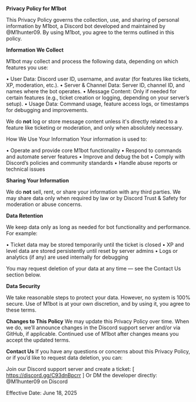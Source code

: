 **Privacy Policy for M1bot**

This Privacy Policy governs the collection, use, and sharing of personal information by M1bot, a Discord bot developed and maintained by @M1hunter09. By using M1bot, you agree to the terms outlined in this policy.

**Information We Collect**

M1bot may collect and process the following data, depending on which features you use:

• User Data: Discord user ID, username, and avatar (for features like tickets, XP, moderation, etc.).
• Server & Channel Data: Server ID, channel ID, and names where the bot operates.
• Message Content: Only if needed for certain features (e.g., ticket creation or logging, depending on your server’s setup).
• Usage Data: Command usage, feature access logs, or timestamps for debugging and improvements.

We do **not** log or store message content unless it's directly related to a feature like ticketing or moderation, and only when absolutely necessary.

How We Use Your Information
Your information is used to:

• Operate and provide core M1bot functionality
• Respond to commands and automate server features
• Improve and debug the bot
• Comply with Discord’s policies and community standards
• Handle abuse reports or technical issues

**Sharing Your Information**

We do **not** sell, rent, or share your information with any third parties.
We may share data only when required by law or by Discord Trust & Safety for moderation or abuse concerns.

**Data Retention**

We keep data only as long as needed for bot functionality and performance. For example:

• Ticket data may be stored temporarily until the ticket is closed
• XP and level data are stored persistently until reset by server admins
• Logs or analytics (if any) are used internally for debugging

You may request deletion of your data at any time — see the Contact Us section below.

**Data Security**

We take reasonable steps to protect your data. However, no system is 100% secure. Use of M1bot is at your own discretion, and by using it, you agree to these terms.

**Changes to This Policy**
We may update this Privacy Policy over time. When we do, we’ll announce changes in the Discord support server and/or via GitHub, if applicable. Continued use of M1bot after changes means you accept the updated terms.

**Contact Us**
If you have any questions or concerns about this Privacy Policy, or if you’d like to request data deletion, you can:

Join our Discord support server and create a ticket: [ https://discord.gg/C93dnBpcrr ]
Or DM the developer directly: @M1hunter09 on Discord

Effective Date: June 18, 2025

